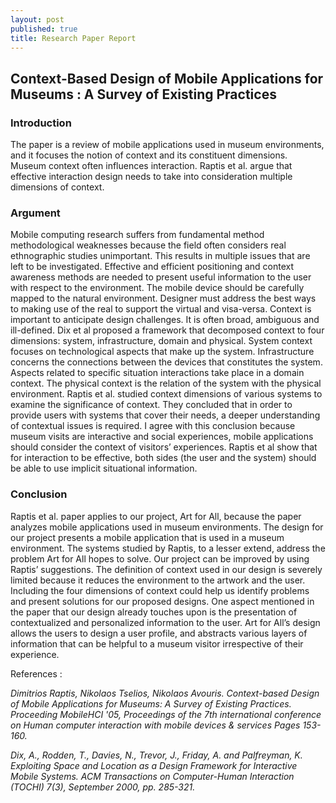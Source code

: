 ```yaml
---
layout: post
published: true
title: Research Paper Report
---
```

## Context-Based Design of Mobile Applications for Museums : A Survey of Existing Practices

### Introduction

 The paper is a review of mobile applications used in museum environments, and it focuses the notion of context and its constituent dimensions. Museum context often influences interaction. Raptis et al. argue that effective interaction design needs to take into consideration multiple dimensions of context. 
 
### Argument

 Mobile computing research suffers from fundamental method methodological weaknesses because the field often considers real ethnographic studies unimportant. This results in multiple issues that are left to be investigated. Effective and efficient positioning and context awareness methods are needed to present useful information to the user with respect to the environment. The mobile device should be carefully mapped to the natural environment. Designer must address the best ways to making use of the real to support the virtual and visa-versa. Context is important to anticipate design challenges. It is often broad, ambiguous and ill-defined. Dix et al proposed a framework that decomposed context to four dimensions: system, infrastructure, domain and physical. System context focuses on technological aspects that make up the system. Infrastructure concerns the connections between the devices that constitutes the system. Aspects related to specific situation interactions take place in a domain context. The physical context is the relation of the system with the physical environment. Raptis et al. studied context dimensions of various systems to examine the significance of context. They concluded that in order to provide users with systems that cover their needs, a deeper understanding of contextual issues is required. I agree with this conclusion because museum visits are interactive and social experiences, mobile applications should consider the context of visitors’ experiences. Raptis et al show that for interaction to be effective, both sides (the user and the system) should be able to use implicit situational information.
 
### Conclusion

Raptis et al. paper applies to our project, Art for All, because the paper analyzes mobile applications used in museum environments. The design for our project presents a mobile application that is used in a museum environment. The systems studied by Raptis, to a lesser extend, address the problem Art for All hopes to solve. Our project can be improved by using Raptis’ suggestions. The definition of context used in our design is severely limited because it reduces the environment to the artwork and the user. Including the four dimensions of context could help us identify problems and present solutions for our proposed designs. One aspect mentioned in the paper that our design already touches upon is the presentation of contextualized and personalized information to the user. Art for All’s design allows the users to design a user profile, and abstracts various layers of information that can be helpful to a museum visitor irrespective of their experience. 







References :

_Dimitrios Raptis, Nikolaos Tselios, Nikolaos Avouris. Context-based Design of Mobile Applications for Museums: A Survey of Existing Practices. Proceeding MobileHCI '05, Proceedings of the 7th international conference on Human computer interaction with mobile devices & services
Pages 153-160._

_Dix, A., Rodden, T., Davies, N., Trevor, J., Friday, A. and Palfreyman, K. Exploiting Space and Location as a Design Framework for Interactive Mobile Systems. ACM Transactions on Computer-Human Interaction (TOCHI) 7(3), September 2000, pp. 285-321._